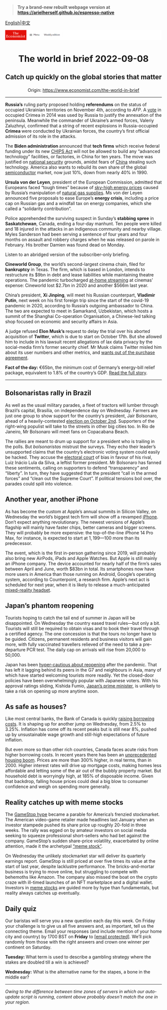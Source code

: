 > **Try a brand-new rebuilt webpage version at https://arielherself.github.io/espresso-native**

[English](https://github.com/arielherself/espresso/blob/main/README.md)|[中文](https://github-com.translate.goog/arielherself/espresso/blob/main/README.md?_x_tr_sl=en&_x_tr_tl=zh-CN&_x_tr_hl=zh-CN&_x_tr_pto=wapp)



![The Economist](menubar.png)

# <p align="center">The world in brief 2022-09-08</p>

## <p align="center">Catch up quickly on the global stories that matter</p>

<p align="center">Origin: <a href="https://www.economist.com/the-world-in-brief">https://www.economist.com/the-world-in-brief</a><hr>

<strong>Russia’s</strong> ruling party proposed holding <strong>referendums</strong> on the status of occupied Ukrainian territories on November 4th, according to <em>AFP</em>. A [vote](https://www.economist.com/europe/2014/03/15/a-predictable-outcome) in occupied Crimea in 2014 was used by Russia to justify the annexation of the peninsula. Meanwhile the commander of Ukraine’s armed forces, Valeriy Zaluzhnyi, confirmed that a string of recent explosions in Russia-occupied <strong>Crimea </strong>were conducted by Ukrainian forces, the country’s first official admission of its role in the attacks.

The <strong>Biden administration </strong>announced that <strong>tech firms</strong> which receive federal funding under its new [CHIPS Act](https://www.economist.com/united-states/2022/07/29/america-takes-on-china-with-a-giant-microchips-bill) will not be allowed to build any “advanced technology” facilities, or factories, in China for ten years. The move was justified on [national security](https://www.economist.com/britain/2022/07/07/britain-and-america-sound-a-joint-alarm-over-china) grounds, amidst fears of [China](https://www.economist.com/international/2022/01/29/will-china-dominate-the-world-of-semiconductors) stealing such technology. America also wants to rebuild its own share of the global [semiconductor](https://www.economist.com/business/2022/07/10/after-a-turbocharged-boom-are-chipmakers-in-for-a-supersize-bust) market, now just 10%, down from nearly 40% in 1990.

<strong>Ursula von der Leyen</strong>, president of the European Commission, admitted that Europeans faced “tough times” because of [sky-high energy prices](https://www.economist.com/europe/2022/09/05/europe-scrambles-to-protect-citizens-from-sky-high-energy-prices) caused by Russia’s manipulation of [natural gas supplies](https://www.economist.com/europe/2022/07/11/europe-is-preparing-for-russian-gas-to-be-cut-off-this-winter). Ms von der Leyen announced five proposals to ease Europe’s <strong>energy crisis</strong>, including a price cap on Russian gas and a windfall tax on energy companies, which she called a “solidarity contribution”.

Police apprehended the surviving suspect in Sunday’s<strong> stabbing spree</strong> in <strong>Saskatchewan</strong>, Canada, ending a four-day manhunt. Ten people were killed and 18 injured in the attacks in an indigenous community and nearby village. Myles Sanderson had been serving a sentence of four years and four months on assault and robbery charges when he was released on parole in February. His brother Damien was found dead on Monday.

Listen to an abridged version of the subscriber-only briefing.

<strong>Cineworld Group</strong>, the world’s second-largest cinema chain, filed for <strong>bankruptcy</strong> in Texas. The firm, which is based in London, intends to restructure its $9bn in debt and lease liabilities while maintaining theatre operations. The pandemic turbocharged [at-home streaming](https://www.economist.com/business/disney-netflix-apple-is-anyone-winning-the-streaming-wars/21807591) at cinemas’ expense: Cineworld lost $2.7bn in 2020 and another $566m last year.

China’s president, <strong>Xi Jinping</strong>, will meet his Russian counterpart, <strong>Vladimir Putin</strong>, next week on his first foreign trip since the start of the covid-19 pandemic in 2020, according to Russia’s outgoing ambassador to China. The two are expected to meet in Samarkand, Uzbekistan, which hosts a summit of the Shanghai Co-operation Organisation, a Chinese-led talking shop focused on economic and security affairs in Asia.

A judge refused <strong>Elon Musk’s </strong>request to delay the trial over his aborted acquisition of <strong>Twitter</strong>, which is due to start on October 17th. But she allowed him to include in his lawsuit recent allegations of lax data privacy by the social-media firm’s former security chief. Mr Musk claims Twitter misled him about its user numbers and other metrics, and [wants out of the purchase agreement](https://www.economist.com/business/2022/07/11/with-or-without-elon-musk-twitter-is-overdue-a-shake-up).

<strong>Fact of the day:</strong> €65bn, the minimum cost of Germany’s energy-bill relief package, equivalent to 1.8% of the country’s GDP. [Read the full story](https://www.economist.com/europe/2022/09/05/europe-scrambles-to-protect-citizens-from-sky-high-energy-prices).

----------

## Bolsonaristas rally in Brazil

As well as the usual military parades, a fleet of tractors will lumber through Brazil’s capital, Brasília, on independence day on Wednesday. Farmers are just one group to show support for the country’s president, Jair Bolsonaro, ahead of a heavily-contested [election on October 2nd](https://www.economist.com/the-americas/2022/07/14/might-jair-bolsonaro-try-to-steal-brazils-election). Supporters of the right-wing populist will take to the streets in other big cities too. In Rio de Janeiro, Mr Bolsonaro will meet fans on Copacabana Beach. 

The rallies are meant to drum up support for a president who is trailing in the polls. But <em>bolsonaristas </em>mistrust the surveys. They echo their leader’s unsupported claims that the country’s electronic voting system could easily be hacked. They accuse the [electoral court](https://www.economist.com/the-americas/2021/09/11/jair-bolsonaro-fires-up-his-fans-by-attacking-judges) of bias in favour of his rival, Luiz Inácio Lula da Silva, a leftist former president. Mr Bolsonaro has fanned these sentiments, calling on supporters to defend “transparency” and “liberty”. In turn, they have suggested that the president “call in the armed forces” and “clean out the Supreme Court”. If political tensions boil over, the parades could spill into violence.

## Another year, another iPhone

As has become the custom at Apple’s annual summits in Silicon Valley, on Wednesday the world’s biggest tech firm will show off a revamped [iPhone](https://www.economist.com/business/2022/07/31/apple-already-sold-everyone-an-iphone-now-what). Don’t expect anything revolutionary. The newest versions of Apple’s flagship will mainly have faster chips, better cameras and bigger screens. They will probably be more expensive: the top-of-the-line ‌iPhone 14 Pro‌ Max, for instance, is expected to start at $1,199—$100 more than its predecessor.

  
 The event, which is the first in-person gathering since 2019, will probably also bring new AirPods, iPads and Apple Watches. But Apple is still mainly an iPhone company. The device accounted for nearly half of the firm’s sales between April and June, worth $83bn in total. Its smartphones now have more users in America than those running on Android, Google’s operating system, according to Counterpoint, a research firm. Apple’s next act is scheduled for next year, when it is likely to release a much-anticipated [mixed-reality headset](https://www.economist.com/business/2022/04/09/from-apple-to-google-big-tech-is-building-vr-and-ar-headsets).

## Japan’s phantom reopening

Tourists hoping to catch the tail end of summer in Japan will be disappointed. On Wednesday the country eased travel rules—but only a bit. Tourists will still be required to obtain visas and to book their travel through a certified agency. The one concession is that the tours no longer have to be guided. Citizens, permanent residents and business visitors will gain more, with fully vaccinated travellers relieved of the need to take a pre-departure PCR test. The daily cap on arrivals will rise from 20,000 to 50,000.

Japan has been [hyper-cautious about reopening](https://www.economist.com/asia/2022/07/07/what-pandemic-border-closures-say-about-japans-view-of-outsiders) after the pandemic. That has left it lagging behind its peers in the G7 and neighbours in Asia, many of which have started welcoming tourists more readily. Yet the closed-door policies have been overwhelmingly popular with Japanese voters. With his approval ratings sliding, Kishida Fumio, [Japan’s prime minister](https://www.economist.com/leaders/2022/07/14/japan-should-stay-true-to-abe-shinzos-vision-up-to-a-point), is unlikely to take a risk on opening up more anytime soon.

## As safe as houses?

Like most central banks, the Bank of Canada is quickly [raising borrowing costs](https://www.economist.com/finance-and-economics/2022/08/30/central-bankers-worry-that-a-new-era-of-high-inflation-is-beginning). It is shaping up for another jump on Wednesday, from 2.5% to 3.25%. Inflation has come off its recent peaks but is still near 8%, pushed up by unsustainable wage growth and still-high expectations of future inflation.

But even more so than other rich countries, Canada faces acute risks from higher borrowing costs. In recent years there has been an [unprecedented housing boom](https://www.economist.com/finance-and-economics/2022/06/09/air-starts-to-seep-out-of-the-bubbly-canadian-property-market). Prices are more than 300% higher, in real terms, than in 2000. Higher interest rates will drive up mortgage costs, making homes less affordable and letting some of the air out of the bubbly property market. But household debt is worryingly high, at 185% of disposable income. Given that backdrop, falling house prices could deal a big blow to consumer confidence and weigh on spending more generally.

## Reality catches up with meme stocks

The [GameStop hype](https://www.economist.com/finance-and-economics/2021/01/29/as-trading-restrictions-are-lifted-the-gamestop-frenzy-continues) became a parable for America’s frenzied stockmarket. The American video-game retailer made headlines last January when an investor stampede pushed its share price up roughly 20-fold in three weeks. The rally was egged on by amateur investors on social media seeking to squeeze professional short-sellers who had bet against the company. GameStop’s sudden share-price volatility, exacerbated by online attention, made it the archetypal [“meme stock”](https://www.economist.com/the-economist-explains/2021/07/06/are-meme-stocks-harmless-fun-or-a-threat-to-the-financial-old-guard). 

On Wednesday the unlikely stockmarket star will deliver its quarterly earnings report. GameStop is still priced at over five times its value at the start of last year, despite lacklustre performance. The bricks-and-mortar business is trying to move online, but struggling to compete with behemoths like Amazon. The company also missed the boat on the crypto craze with ill-timed launches of an NFT marketplace and a digital wallet. Investors in [meme stocks](https://www.economist.com/the-world-ahead/2021/11/08/the-phenomenon-of-meme-stocks-could-be-here-to-stay) are guided more by hype than fundamentals, but reality always catches up eventually.

## Daily quiz

Our baristas will serve you a new question each day this week. On Friday your challenge is to give us all five answers and, as important, tell us the connecting theme. Email your responses (and include mention of your home city and country) by 1700 BST on <strong>Friday</strong> to [<span class="__cf_email__" data-cfemail="7524001c0f300605071006061a3510161a1b1a181c06015b161a18">[email&#160;protected]</span>](https://mail.google.com/mail/?view=cm&amp;fs=1&amp;tf=1&amp;to=QuizEspresso@economist.com). We’ll pick randomly from those with the right answers and crown one winner per continent on Saturday.

<strong>Tuesday: </strong>What term is used to describe a gambling strategy where the stakes are doubled till a win is achieved?

  
<strong>Wednesday:</strong> What is the alternative name for the stapes, a bone in the middle ear?

----------

*Owing to the difference between time zones of servers in which our auto-update script is running, content above probably doesn't match the one in your region.*
